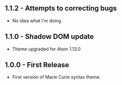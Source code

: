 ## 1.1.2 - Attempts to correcting bugs
* No idea what I'm doing
## 1.1.0 - Shadow DOM update
* Theme upgraded for Atom 1.13.0
## 1.0.0 - First Release
* First version of Marie Curie syntax theme.
